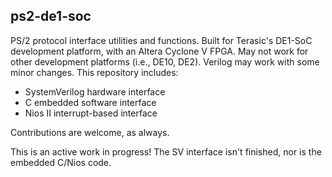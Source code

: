 ## ps2-de1-soc
PS/2 protocol interface utilities and functions. Built for Terasic's DE1-SoC development platform, with an Altera Cyclone V FPGA. May not work for other development platforms (i.e., DE10, DE2). Verilog may work with some minor changes. This repository includes:
* SystemVerilog hardware interface
* C embedded software interface
* Nios II interrupt-based interface

Contributions are welcome, as always.

This is an active work in progress! The SV interface isn't finished, nor is the embedded C/Nios code.
